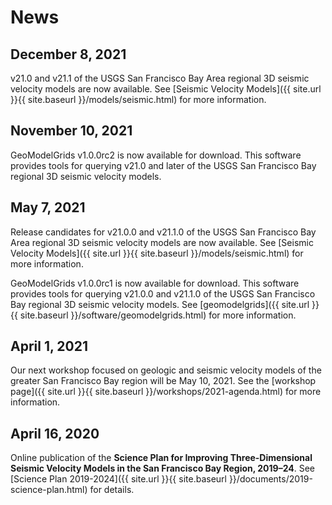 # News

## December 8, 2021

v21.0 and v21.1 of the USGS San Francisco Bay Area regional 3D seismic velocity models are now available.
See [Seismic Velocity Models]({{ site.url }}{{ site.baseurl }}/models/seismic.html) for more information.

## November 10, 2021

GeoModelGrids v1.0.0rc2 is now available for download.
This software provides tools for querying v21.0 and later of the USGS San Francisco Bay regional 3D seismic velocity models.

## May 7, 2021

Release candidates for v21.0.0 and v21.1.0 of the USGS San Francisco Bay Area regional 3D seismic velocity models are now available.
See [Seismic Velocity Models]({{ site.url }}{{ site.baseurl }}/models/seismic.html) for more information.

GeoModelGrids v1.0.0rc1 is now available for download.
This software provides tools for querying v21.0.0 and v21.1.0 of the USGS San Francisco Bay regional 3D seismic velocity models.
See [geomodelgrids]({{ site.url }}{{ site.baseurl }}/software/geomodelgrids.html) for more information.

## April 1, 2021

Our next workshop focused on geologic and seismic velocity models of
the greater San Francisco Bay region will be May 10, 2021. See the
[workshop page]({{ site.url }}{{ site.baseurl }}/workshops/2021-agenda.html) for more information.

## April 16, 2020

Online publication of the
**Science Plan for Improving Three-Dimensional Seismic Velocity Models
in the San Francisco Bay Region, 2019–24**. See
[Science Plan 2019-2024]({{ site.url }}{{ site.baseurl }}/documents/2019-science-plan.html) for details.

